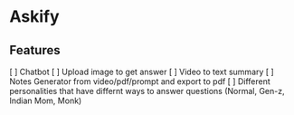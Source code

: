 # Askify

## Features

[ ] Chatbot
[ ] Upload image to get answer
[ ] Video to text summary
[ ] Notes Generator from video/pdf/prompt and export to pdf
[ ] Different personalities that have differnt ways to answer questions (Normal, Gen-z, Indian Mom, Monk)
